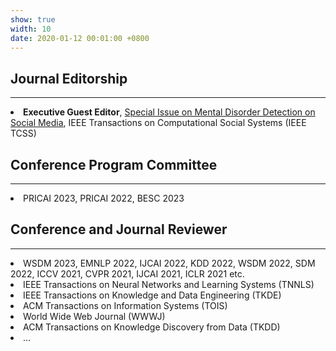 ```yaml
---
show: true
width: 10
date: 2020-01-12 00:01:00 +0800
---
```


<div class="p-4">
    <h2>Journal Editorship</h2>
    <hr />
    <p>
         <li><strong>Executive Guest Editor</strong>, <a href="https://www.ieeesmc.org/wp-content/uploads/2025/02/CFP_Mental_Disorder_Detection_on_Social_Media.pdf">Special Issue on Mental Disorder Detection on Social Media</a>, IEEE Transactions on Computational Social Systems (IEEE TCSS)</li>
    </p>
</div>

<div class="p-4">
    <h2>Conference Program Committee</h2>
    <hr />
    <p>
         <li>PRICAI 2023, PRICAI 2022, BESC 2023</li>
    </p>
</div>

<div class="p-4">
    <h2>Conference and Journal Reviewer</h2>
    <hr />
    <p>
         <li>WSDM 2023, EMNLP 2022, IJCAI 2022, KDD 2022, WSDM 2022, SDM 2022, ICCV 2021, CVPR 2021, IJCAI 2021, ICLR 2021 etc.</li>
         <li>IEEE Transactions on Neural Networks and Learning Systems (TNNLS)</li>
         <li>IEEE Transactions on Knowledge and Data Engineering (TKDE)</li>
         <li>ACM Transactions on Information Systems (TOIS)</li>
         <li>World Wide Web Journal (WWWJ)</li>
         <li>ACM Transactions on Knowledge Discovery from Data (TKDD)</li>
         <li>...</li>
    </p>
</div>

